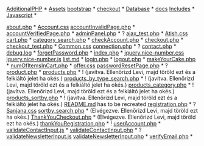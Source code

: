 [AdditionalPHP](AdditionalPHP) *
[Assets](Assets)
[bootstrap](bootstrap) *
[checkout](checkout) *
[Database](Database) *
[docs](docs)
[Includes](Includes) *
[Javascript](Javascript) *

[about.php](about.php) *
[Account.css](Account.css)
[accountInvalidPage.php](accountInvalidPage.php) *
[accountVerifiedPage.php](accountVerifiedPage.php) *
[adminPanel.php](adminPanel.php) * ?
[ajax_test.php](ajax_test.php) *
[Atish.css](Atish.css)
[cart.php](cart.php) *
[category_search.php](category_search.php) *
[checkAccount.php](checkAccount.php) *
[checkout.php](checkout.php) *
[checkout_test.php](checkout_test.php) *
[Common.css](Common.css)
[connection.php](connection.php) * ?
[contact.php](contact.php) *
[debug.log](debug.log) *
[forgetPassword.php](forgetPassword.php) *
[index.php](index.php) *
[jquery.nice-number.css](jquery.nice-number.css)
[jquery.nice-number.js](jquery.nice-number.js)
[list.md](list.md) *
[login.php](login.php) *
[logout.php](logout.php) *
[makeYourCake.php](makeYourCake.php) *
[numOfItemsInCart.php](numOfItemsInCart.php) *
[offer.css](offer.css)
[passwordResetPage.php](passwordResetPage.php) * ?
[product.php](product.php) *
[products.php](products.php) * ! (javítva. Ellenőrizd Levi, majd töröld ezt és a felkiáltó jelet ha okés.)
[products_by_type_search.php](products_by_type_search.php) * ! (javítva. Ellenőrizd Levi, majd töröld ezt és a felkiáltó jelet ha okés.)
[products_category.php](products_category.php) * ! (javítva. Ellenőrizd Levi, majd töröld ezt és a felkiáltó jelet ha okés.)
[products_sortby.php](products_sortby.php) * ! (javítva. Ellenőrizd Levi, majd töröld ezt és a felkiáltó jelet ha okés.)
[README.md](README.md) has to be recreated
[registration.php](registration.php) * ?
[Sanjana.css](Sanjana.css)
[sortby_search.php](sortby_search.php) * (Elvégezve. Ellenőrizd Levi, majd töröld ezt ha okés.)
[ThankYouCheckout.php](ThankYouCheckout.php) * (Elvégezve. Ellenőrizd Levi, majd töröld ezt ha okés.)
[thankYouRegistration.php](thankYouRegistration.php) * !
[userAccount.php](userAccount.php) *
[validateContactInput.js](validateContactInput.js) *
[validateContactInput.php](validateContactInput.php) * ?
[validateNewsletterInput.js](validateNewsletterInput.js)
[validateNewsletterInput.php](validateNewsletterInput.php) *
[verifyEmail.php](verifyEmail.php) *